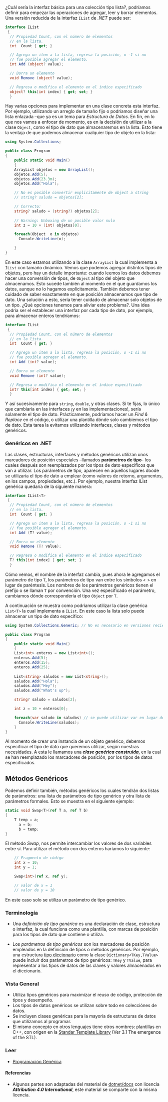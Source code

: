
¿Cuál sería la interfaz básica para una colección tipo lista?, podríamos 
definir para empezar las operaciones de agregar, leer y borrar elementos. 
Una versión reducida de la interfaz `IList` de *.NET* puede ser: 


```csharp
interface IList
 {
  // Propiedad Count, con el número de elementos 
  // en la lista.
  int  Count { get; } 

  // Agrega un item a la lista, regresa la posición, o -1 si no 
  // fue posible agregar el elemento.
  int Add (object? value);

  // Borra un elemento  
  void Remove (object? value);

  // Regresa o modifica el elemento en el índice especificado
  object? this[int index] { get; set; }
  }
```

Hay varias opciones para implementar en una clase concreta esta interfaz.
Por ejemplo, utilizando un arreglo de tamaño fijo o podríamos diseñar una
lista enlazada –que ya es un tema para *Estructura de Datos*. En fin, en lo que 
nos vamos a enfocar de momento, es en la decisión de utilizar a la clase `Object`,
como el tipo de dato que almacenaremos en la lista.
Esto tiene la ventaja de que podemos almacenar cualquier tipo de objeto en la lista:

```csharp
using System.Collections;

public class Program 
{
    public static void Main() 
    {
    ArrayList objetos = new ArrayList();
    objetos.Add(5);
    objetos.Add(23.3m);
    objetos.Add("Hola");

    // No es posible convertir explicitamente de object a string
    // string? saludo = objetos[2];

    // Correcto: 
    string? saludo = (string?) objetos[2];
  
    // Warning: Unboxing de un posible valor nulo
    int z = 10 + (int) objetos[0];

    foreach(Object  o in objetos)
      Console.WriteLine(o);

    }
}
```

En este caso estamos utilizando a la clase `ArrayList` la cual implementa a `IList` con 
tamaño dinámico. Vemos que podemos agregar distintos tipos de objetos, pero hay un detalle importante: 
cuando leemos los datos debemos hacer una conversión de tipos, de `Object` al tipo del objeto
que almacenamos. Esto sucede también al momento en el que guardamos los datos, aunque no lo 
hagamos explícitamente. También debemos tener cuidado de saber exactamente en que posición almacenamos 
que tipo de dato. Una solución a esto, sería tener cuidado de almacenar solo objetos de un tipo.
¿Qué opciones tenemos para aliviar este problema?. Una idea podría ser el establecer una interfaz por
cada tipo de dato, por ejemplo, para almacenar enteros tendríamos:


```csharp
interface IList
 {
  // Propiedad Count, con el número de elementos 
  // en la lista.
  int  Count { get; } 

  // Agrega un item a la lista, regresa la posición, o -1 si no 
  // fue posible agregar el elemento.
  int Add (int? value);

  // Borra un elemento  
  void Remove (int? value);

  // Regresa o modifica el elemento en el índice especificado
  int? this[int index] { get; set; }
  }
```

Y así sucesivamente para `string`, `double`, y otras clases. Si te fijas, lo único que 
cambiaría en las interfaces ¡y en las implementaciones!, sería solamente el tipo de dato. 
Prácticamente, podríamos hacer un *Find & Replace* en el código, o utilizar una plantilla 
dónde solo cambiemos el tipo de dato. Esta tarea la evitamos utilizando interfaces, clases 
y métodos genéricos.

### Genéricos en .NET 

Las clases, estructuras, interfaces y métodos genéricos utilizan unos marcadores de posición
especiales –llamados **parámetros de tipo**- los cuales después son reemplazados por los tipos 
de dato específicos que van a utilizar. Los parámetros de tipo, aparecen en aquellos lugares
doode se utilizaría el tipo de dato a emplear (como valores de retorno, argumentos, en los campos,
propiedades, etc.). Por ejemplo, nuestra interfaz IList genérica quedaría de la siguiente manera:

```csharp
interface IList<T>
 {
  // Propiedad Count, con el número de elementos 
  // en la lista.
  int  Count { get; } 

  // Agrega un item a la lista, regresa la posición, o -1 si no 
  // fue posible agregar el elemento.
  int Add (T? value);

  // Borra un elemento  
  void Remove (T? value);

  // Regresa o modifica el elemento en el índice especificado
  T? this[int index] { get; set; }
  }
```

Cómo vemos, el nombre de la interfaz cambia, pues ahora le agregamos el
parámetro de tipo `T`, los parámetros de tipo van entre los símbolos `< >` en
lugar de paréntesis. Los nombres de los parámetros genéricos tienen el prefijo
o se llaman `T` por convención.  Una vez especificado el parámetro, cambiamos
dónde correspondería el tipo `Object` por `T`. 

A continuación se muestra como podríamos utilizar la clase genérica `List<T>`
la cual implementa a `IList`. En este caso la lista solo puede almacenar un
tipo de dato específico: 


```csharp
using System.Collections.Generic; // No es necesario en versiones recientes

public class Program 
{
    public static void Main() 
    {
    List<int> enteros = new List<int>();
    enteros.Add(5);
    enteros.Add(15);
    enteros.Add(25);
    
    List<string> saludos = new List<string>();
    saludos.Add("Hola");
    saludos.Add("Hey");
    saludos.Add("What's up");

    string? saludo = saludos[2];

    int z = 10 + enteros[0];

    foreach(var saludo in saludos) // se puede utilizar var en lugar de string
      Console.WriteLine(saludos);
    }
}
```
 Al momento de crear una instancia de un objeto genérico, debemos especificar el tipo de 
 dato que queremos utilizar, según nuestras necesidades. A esta le llamamos una ***clase genérica 
 construida***, en la cual se han reemplazado los marcadores de posición, por los tipos de datos 
 especificados. 

## Métodos Genéricos

Podemos definir también, métodos genéricos los cuales tendrán dos listas de parámetros: una lista 
de parámetros de tipo genérico y otra lista de parámetros formales. Esto se muestra en el siguiente
ejemplo:

```csharp
static void Swap<T>(ref T a, ref T b)
{
    T temp = a;
      a = b;
      b = temp;
}
```

El método *Swap*, nos permite intercambiar los valores de dos variables entre sí. 
Para utilizar el método con dos enteros haríamos lo siguiente:

```csharp
    // Fragmento de código
    int x = 10;
    int y = 1;

    Swap<int>(ref x, ref y);

    // valor de x = 1
    // valor de y = 10

```

En este caso solo se utiliza un parámetro de tipo genérico. 


### Terminología

* Una *definición de tipo genérica* es una declaración de clase, estructura o interfaz, la cual 
funciona como una plantilla, con marcas de posición para los tipos de dato que contiene o utiliza.

* Los *parámetros de tipo genéricos* son los marcadores de posición empleados
  en la definición de tipos o métodos genéricos. Por ejemplo, una estructura
  [tipo diccionario](https://es.wikipedia.org/wiki/Tabla_hash) como la clase
  `Dictionary<TKey,TValue>` puede incluir dos parámetros de tipo genéricos: `TKey` y
  `TValue`, para representar a los tipos de datos de las claves y valores
  almacenados en el diccionario. 

### Vista General

* Utiliza tipos genéricos para maximizar el reuso de código, protección de
  tipos y desempeño.
* Los tipos de datos genéricos se utilizan sobre todo en colecciónes de datos.
* Se incluyen clases genéricas para la mayoría de estructuras de datos que
  utilizamos al programar.
* El mismo concepto en otros lenguajes tiene otros nombres: plantillas en C++,
  con origen en la [Standar Template Library](https://www.stroustrup.com/DnE2005.pdf) (Ver 3.1 The emergence of the STL).

### Leer 

* [Programación Genérica](https://en.wikipedia.org/wiki/Generic_programming#Stepanov%E2%80%93Musser_and_other_generic_programming_paradigms)

#### Referencias

* Algunos partes son adaptadas del material de [dotnet/docs](https://github.com/dotnet/docs/) 
con licencia ***Attribution 4.0 International***, este material se comparte con la misma licencia. 



